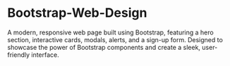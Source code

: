 # Bootstrap-Web-Design
A modern, responsive web page built using Bootstrap, featuring a hero section, interactive cards, modals, alerts, and a sign-up form. Designed to showcase the power of Bootstrap components and create a sleek, user-friendly interface.
